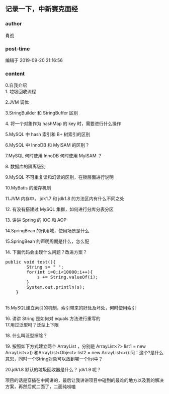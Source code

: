 ## 记录一下，中新赛克面经
### author 
肖战
### post-time 

编辑于  2019-09-20 21:16:56
### content 
<div class="post-topic-des nc-post-content">
 <div>
  <span>
   0.自我介绍
  </span>
 </div>
 <div>
  <span>
   1.
  </span>
  垃圾回收流程
 </div>
 <p>
  <span>
  </span>
 </p>
 <p>
  <span>
   2.JVM
  </span>
  调优
  <span>
  </span>
 </p>
 <p>
  <span>
   3.StringBuilder
  </span>
  和
  <span>
   StringBuffer
  </span>
  区别
  <span>
  </span>
 </p>
 <p>
  <span>
   4.
  </span>
  将一个对象作为
  <span>
   hashMap
  </span>
  的
  <span>
   key
  </span>
  时，需要进行什么操作
  <span>
  </span>
 </p>
 <p>
  <span>
   5.MySQL
  </span>
  中
  <span>
   hash
  </span>
  索引和
  <span>
   B+
  </span>
  树索引的区别
  <span>
  </span>
 </p>
 <div>
  <span>
   6.MySQL
  </span>
  中
  <span>
   InnoDB
  </span>
  和
  <span>
   MyISAM
  </span>
  的区别？
 </div>
 <div>
  <p>
   <span>
    7.MySQL
   </span>
   何时使用
   <span>
    InnoDB
   </span>
   何时使用
   <span>
    MyISAM
   </span>
   ？
   <span>
   </span>
  </p>
  <p>
   <span>
    8.
   </span>
   数据库的隔离级别
   <span>
   </span>
  </p>
  <p>
   <span>
    9.MySQL
   </span>
   不可重复读和幻读的区别，在锁层面进行说明
   <span>
   </span>
  </p>
  <p>
   <span>
    10.MyBatis
   </span>
   的缓存机制
   <span>
   </span>
  </p>
  <p>
   <span>
    11.JVM
   </span>
   内存中，
   <span>
    jdk1.7
   </span>
   和
   <span>
    jdk1.8
   </span>
   的方法区内有什么不同之处
   <span>
   </span>
  </p>
  <p>
   <span>
    12.
   </span>
   有没有搭建过
   <span>
    MySQL
   </span>
   集群，如何进行分库分表分区
   <span>
   </span>
  </p>
  <p>
   <span>
    13.
   </span>
   讲讲
   <span>
    Spring
   </span>
   的
   <span>
    IOC
   </span>
   和
   <span>
    AOP
   </span>
  </p>
  <p>
   <span>
    14.SpringBean
   </span>
   的作用域，使用场景是什么
   <span>
   </span>
  </p>
  <p>
   <span>
    15.SpringBean
   </span>
   的声明周期是什么，怎么配
   <span>
   </span>
  </p>
  <p>
   <span>
    14.
   </span>
   下面代码会出现什么问题？改进方案？
   <span>
   </span>
  </p>
  <pre class="prettyprint lang-java">public void test(){
        String s= " ";
        for(int i=0;i&lt;10000;i++){
            s += String.valueOf(i);
        }
        System.out.println(s);
    }</pre>
  <br/>
  15.MySQL建立索引的机制，索引带来的好处及坏处，何时使用索引
  <p>
   <span>
   </span>
  </p>
  <div>
   <span>
    16.
   </span>
   讲讲
   <span>
    String
   </span>
   是如何对
   <span>
    equals
   </span>
   方法进行重写的
  </div>
  <div>
   17.用过泛型吗？泛型上下限
  </div>
  <p>
   <span>
   </span>
  </p>
  <p>
   <span>
    18.
   </span>
   什么叫泛型擦除？
   <span>
   </span>
  </p>
  <div>
   <span>
    19.
   </span>
   按照如下方式建立两个
   <span>
    ArrayList
   </span>
   ，分别是
   <span>
    ArrayList&lt;?&gt; list1 = new ArrayList&lt;&gt;()
   </span>
   和ArrayList&lt;Object&gt; list2 = new ArrayList&lt;&gt;().问：这个?是什么意思，同时一个String对象可以放到哪一个list中？
  </div>
  <p>
   <span>
   </span>
  </p>
  <p>
   <span>
    20.jdk1.8
   </span>
   默认的垃圾回收器是什么？
   <span>
    jdk1.9
   </span>
   呢？
  </p>
  项目的话是穿插在中间讲的，最后让我讲讲项目中碰到的最难的地方以及我的解决方案，再然后就二面了，二面纯唠嗑
  <br/>
 </div>
 <p>
  <span>
  </span>
 </p>
</div>
